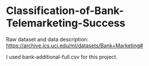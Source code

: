 # Classification-of-Bank-Telemarketing-Success

Raw dataset and data description: https://archive.ics.uci.edu/ml/datasets/Bank+Marketing#

I used bank-additional-full.csv for this project.
